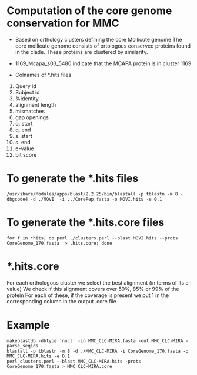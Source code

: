 Computation of the core genome conservation for MMC
======================================================
* Based on orthology clusters defining the core Mollicute genome
The core mollicute genome consists of ortologous conserved proteins found in the clade. These proteins are clustered by similarity.
 
* 1169_Mcapa_s03_5480 indicate that the MCAPA protein is in cluster 1169

* Colnames of *.hits files 

1. Query id
1. Subject id
1. %identity
1. alignment length
1. mismatches
1. gap openings
1. q. start
1. q. end
1. s. start
1. s. end
1. e-value
1. bit score


# To generate the *.hits files 

    /usr/share/Modules/apps/blast/2.2.25/bin/blastall -p tblastn -m 8 -dbgcode4 -d ./MOVI  -i ../CorePep.fasta -o MOVI.hits -e 0.1

# To generate the *.hits.core files 

    for f in *hits; do perl ./clusters.perl --blast MOVI.hits --prots CoreGenome_170.fasta  > .hits.core; done


# *.hits.core 
For each orthologous cluster we select the best alignment (in terms of its e-value)
We check if this alignment covers over 50%, 85% or 99% of the protein
For each of these, if the coverage is present we put 1 in the corresponding column in the output .core file

# Example

    makeblastdb -dbtype 'nucl' -in MMC_CLC-MIRA.fasta -out MMC_CLC-MIRA -parse_seqids
    blastall -p tblastn -m 8 -d ./MMC_CLC-MIRA -i CoreGenome_170.fasta -o MMC_CLC-MIRA.hits -e 0.1
    perl clusters.perl --blast MMC_CLC-MIRA.hits -prots CoreGenome_170.fasta > MMC_CLC-MIRA.core
